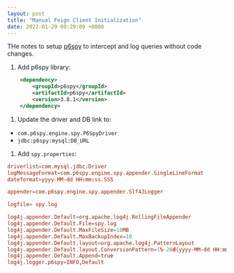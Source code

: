 ```yaml
---
layout: post
title: "Manual Feign Client Initialization"
date: 2022-01-29 09:29:09 +0800
---
```

THe notes to setup [p6spy](https://github.com/p6spy/p6spy) to intercept and log queries without code changes.  
1. Add p6spy library:  
```xml
    <dependency>
        <groupId>p6spy</groupId>
        <artifactId>p6spy</artifactId>
        <version>3.8.1</version>
    </dependency>
```
1. Update the driver and DB link to:  
  * `com.p6spy.engine.spy.P6SpyDriver`  
  * `jdbc:p6spy:mysql:DB_URL`  
1. Add `spy.properties`:  
```cnf
driverlist=com.mysql.jdbc.Driver
logMessageFormat=com.p6spy.engine.spy.appender.SingleLineFormat
dateformat=yyyy-MM-dd HH:mm:ss.SSS

appender=com.p6spy.engine.spy.appender.Slf4JLogger

logfile= spy.log

log4j.appender.Default=org.apache.log4j.RollingFileAppender
log4j.appender.Default.File=spy.log
log4j.appender.Default.MaxFileSize=10MB
log4j.appender.Default.MaxBackupIndex=10
log4j.appender.Default.layout=org.apache.log4j.PatternLayout
log4j.appender.Default.layout.ConversionPattern=[%-28d{yyyy-MM-dd HH:mm:ss,SSS z}] %c %t - %m%n
log4j.appender.Default.Append=true
log4j.logger.p6spy=INFO,Default
```
